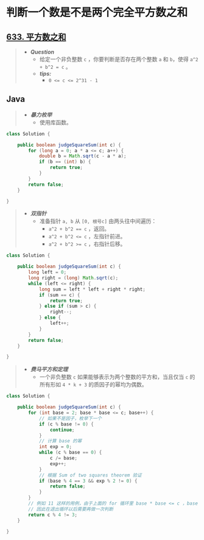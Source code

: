 # 判断一个数是不是两个完全平方数之和

## [633. 平方数之和](https://leetcode.cn/problems/sum-of-square-numbers/)

> - ***Question***
>   - 给定一个非负整数 `c` ，你要判断是否存在两个整数 `a` 和 `b`，使得 `a^2 + b^2 = c` 。
>   - ***tips:***
>     - `0 <= c <= 2^31 - 1`

## Java

> - ***暴力枚举***
>   - 使用库函数。

```java
class Solution {

    public boolean judgeSquareSum(int c) {
        for (long a = 0; a * a <= c; a++) {
            double b = Math.sqrt(c - a * a);
            if (b == (int) b) {
                return true;
            }
        }
        return false;
    }

}
```

> - ***双指针***
>   - 准备指针 `a, b` 从 `[0, 根号c]` 由两头往中间遍历：
>     - `a^2 + b^2 == c` ，返回。
>     - `a^2 + b^2 <= c` ，左指针前进。
>     - `a^2 + b^2 >= c` ，右指针后移。

```java
class Solution {

    public boolean judgeSquareSum(int c) {
        long left = 0;
        long right = (long) Math.sqrt(c);
        while (left <= right) {
            long sum = left * left + right * right;
            if (sum == c) {
                return true;
            } else if (sum > c) {
                right--;
            } else {
                left++;
            }
        }
        return false;
    }

}
```

> - ***费马平方和定理***
>   - 一个非负整数 `c` 如果能够表示为两个整数的平方和，当且仅当 `c` 的所有形如 `4 * k + 3` 的质因子的幂均为偶数。

```java
class Solution {

    public boolean judgeSquareSum(int c) {
        for (int base = 2; base * base <= c; base++) {
            // 如果不是因子，枚举下一个
            if (c % base != 0) {
                continue;
            }
            // 计算 base 的幂
            int exp = 0;
            while (c % base == 0) {
                c /= base;
                exp++;
            }
            // 根据 Sum of two squares theorem 验证
            if (base % 4 == 3 && exp % 2 != 0) {
                return false;
            }
        }
        // 例如 11 这样的用例，由于上面的 for 循环里 base * base <= c ，base == 11 的时候不会进入循环体
        // 因此在退出循环以后需要再做一次判断
        return c % 4 != 3;
    }

}
```
